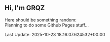 ## Hi, I'm GRQZ
Here should be something random:  
Planning to do some Github Pages stuff...


Last Update: 2025-10-23 18:16:07.624532+00:00
